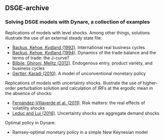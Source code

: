 ## DSGE-archive

### **Solving DSGE models with Dynare, a collection of examples**
 
Replications of models with level shocks. Among other things, solutions illustrate the use of an external steady state file:
   - [Backus, Kehoe, Kydland (1992)](https://www.journals.uchicago.edu/doi/pdfplus/10.1086/261838). International real business cycles
   - [Backus, Kehoe, Kydland (1994)](https://www.jstor.org/stable/2117972). Dynamics of the trade balance and the terms of trade: the J-curve?
   - [Bilbiie, Ghironi, Melitz (2012)](https://www.journals.uchicago.edu/doi/abs/10.1086/665825). Endogenous entry, product variety, and business cycles
   - [Gertler, Karadi (2010)](https://www.sciencedirect.com/science/article/pii/S0304393210001261). A model of unconventional monetary policy

Replications of models with uncertainty shocks. Illustrate the use of higher-order perturbation solution and calculation of IRFs at the ergodic mean in the absence of shocks:
   - [Fernández-Villaverde et al. (2011)](https://www.aeaweb.org/articles?id=10.1257/aer.101.6.2530). Risk matters: the real effects of volatility shocks
   - [Leduc and Lui (2016)](https://www.sciencedirect.com/science/article/pii/S0304393216300393). Uncertainty shocks are aggregate demand shocks

Optimal policy in Dynare:
   - Ramsey-optimal monetary policy in a simple New Keynesian model 
